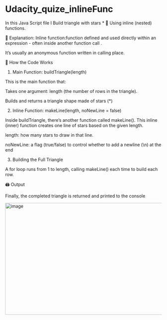 # Udacity_quize_inlineFunc
In this Java Script file I Build triangle with stars * 🎇 Using inline (nested) functions.

📙 Explanation:
Inline function:function defined and used directly within an expression - often inside another function call .

It’s usually an anonymous function written in calling place.

🧠 How the Code Works
1. Main Function: buildTriangle(length)

This is the main function that:

Takes one argument: length (the number of rows in the triangle).

Builds and returns a triangle shape made of stars (*)

2. Inline Function: makeLine(length, noNewLine = false)

Inside buildTriangle, there’s another function called makeLine().
This inline (inner) function creates one line of stars based on the given length.

length: how many stars to draw in that line.

noNewLine: a flag (true/false) to control whether to add a newline (\n) at the end

3. Building the Full Triangle

A for loop runs from 1 to length, calling makeLine() each time to build each row.

🖨️ Output

Finally, the completed triangle is returned and printed to the console

<img width="652" height="360" alt="image" src="https://github.com/user-attachments/assets/cf33bb3b-2a19-4c83-9ee5-686bf61dd4a3" />
